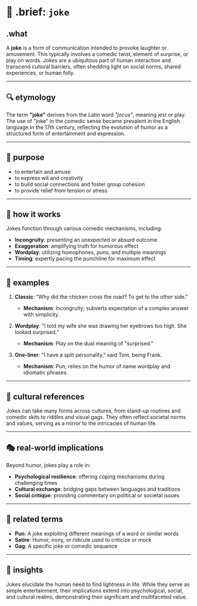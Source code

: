 # 🧩 .brief: `joke`

## .what
A **joke** is a form of communication intended to provoke laughter or amusement. This typically involves a comedic twist, element of surprise, or play on words. Jokes are a ubiquitous part of human interaction and transcend cultural barriers, often shedding light on social norms, shared experiences, or human folly.

---

## 🔍 etymology
The term **"joke"** derives from the Latin word *"jocus"*, meaning jest or play. The use of "joke" in the comedic sense became prevalent in the English language in the 17th century, reflecting the evolution of humor as a structured form of entertainment and expression.

---

## 🎯 purpose
- to entertain and amuse
- to express wit and creativity
- to build social connections and foster group cohesion
- to provide relief from tension or stress

---

## 🔧 how it works
Jokes function through various comedic mechanisms, including:
- **Incongruity**: presenting an unexpected or absurd outcome
- **Exaggeration**: amplifying truth for humorous effect
- **Wordplay**: utilizing homophones, puns, and multiple meanings
- **Timing**: expertly pacing the punchline for maximum effect

---

## 🧩 examples
1. **Classic**: "Why did the chicken cross the road? To get to the other side."
   - **Mechanism**: Incongruity; subverts expectation of a complex answer with simplicity.

2. **Wordplay**: "I told my wife she was drawing her eyebrows too high. She looked surprised."
   - **Mechanism**: Play on the dual meaning of "surprised."

3. **One-liner**: "I have a split personality," said Tom, being Frank.
   - **Mechanism**: Pun; relies on the humor of name wordplay and idiomatic phrases.

---

## 🎨 cultural references
Jokes can take many forms across cultures, from stand-up routines and comedic skits to riddles and visual gags. They often reflect societal norms and values, serving as a mirror to the intricacies of human life.

---

## 🎭 real-world implications
Beyond humor, jokes play a role in:
- **Psychological resilience**: offering coping mechanisms during challenging times
- **Cultural exchange**: bridging gaps between languages and traditions
- **Social critique**: providing commentary on political or societal issues

---

## 📘 related terms
- **Pun**: A joke exploiting different meanings of a word or similar words
- **Satire**: Humor, irony, or ridicule used to criticize or mock
- **Gag**: A specific joke or comedic sequence

---

## 🧠 insights
Jokes elucidate the human need to find lightness in life. While they serve as simple entertainment, their implications extend into psychological, social, and cultural realms, demonstrating their significant and multifaceted value.
